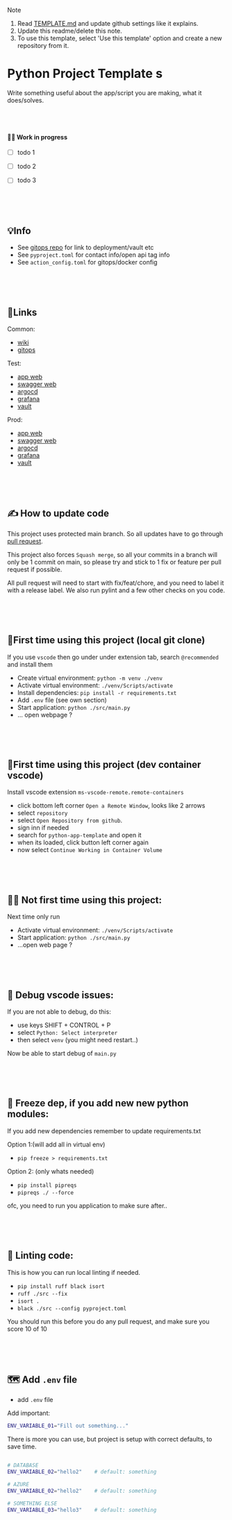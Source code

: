 > [!NOTE]
> 1. Read [TEMPLATE.md](https://github.com/Aibel365/python-app-template/blob/main/TEMPLATE.md) and update github settings like it explains.
> 2. Update this readme/delete this note.
> 3. To use this template, select 'Use this template' option and create a new repository from it.


# Python Project Template s

Write something useful about the app/script you are making, what it does/solves.

<br/><br/>

#### 🧑‍🏭 Work in progress
* [ ] todo 1
* [ ] todo 2
* [ ] todo 3


<br/><br/><br/>

## 💡Info

* See [gitops repo](https://github.com/Aibel365/ue-something-gitops) for link to deployment/vault etc
* See `pyproject.toml` for contact info/open api tag info
* See `action_config.toml` for gitops/docker config


<br/><br/><br/>

## 🔗Links

Common:
* [wiki](https://github.com)
* [gitops](https://github.com)

Test:
* [app web](https://github.com)
* [swagger web](https://github.com)
* [argocd](https://github.com)
* [grafana](https://github.com)
* [vault](https://github.com)

Prod:
* [app web](https://github.com)
* [swagger web](https://github.com)
* [argocd](https://github.com)
* [grafana](https://github.com)
* [vault](https://github.com)



<br/><br/><br/>

## ✍️ How to update code

This project uses protected main branch. So all updates have to go through [pull request](https://www.youtube.com/watch?v=8lGpZkjnkt4).

This project also forces `Squash merge`, so all your commits in a branch will only be 1 commit on main, so please try and stick to 1 fix or feature per pull request if possible.

All pull request will need to start with fix/feat/chore, and you need to label it with a release label. We also run pylint and a few other checks on you code.

<br/><br/><br/>

## 👶First time using this project (local git clone)

If you use `vscode` then go under under extension tab, search `@recommended` and install them

- Create virtual environment: `python -m venv ./venv`
- Activate virtual environment: `./venv/Scripts/activate`
- Install dependencies: `pip install -r requirements.txt`
- Add `.env` file (see own section)
- Start application: `python ./src/main.py`
- ... open webpage ?

<br/><br/><br/>

## 👶First time using this project (dev container vscode)

Install vscode extension `ms-vscode-remote.remote-containers`

* click bottom left corner `Open a Remote Window`, looks like 2 arrows
* select `repository`
* select `Open Repository from github`.
* sign inn if needed
* search for `python-app-template` and open it
* when its loaded, click button left corner again
* now select `Continue Working in Container Volume`

<br/><br/><br/>

## 👴🏻 Not first time using this project:

Next time only run 
- Activate virtual environment: `./venv/Scripts/activate`
- Start application: `python ./src/main.py`
- ...open web page ? 

<br/><br/><br/>

## 🐛 Debug vscode issues:

If you are not able to debug, do this:
* use keys SHIFT + CONTROL + P
* select `Python: Select interpreter`
* then select `venv` (you might need restart..)

Now be able to start debug of `main.py`



<br/><br/><br/>

## 🧊 Freeze dep, if you add new new python modules:

If you add new dependencies remember to update requirements.txt

Option 1:(will add all in virtual env)
- `pip freeze > requirements.txt`

Option 2: (only whats needed)
- `pip install pipreqs`
- `pipreqs ./ --force`


ofc, you need to run you application to make sure after..


<br/><br/><br/>

## 🔬 Linting code:

This is how you can run local linting if needed.
- `pip install ruff black isort`
- `ruff ./src --fix`
- `isort .`
- `black ./src --config pyproject.toml`



You should run this before you do any pull request, and make sure you score 10 of 10

<br/><br/><br/>

## 🗺️ Add `.env` file

- add `.env` file

Add important:

```bash
ENV_VARIABLE_01="Fill out something..."
```

There is more you can use, but project is setup with correct defaults, to save time.

```bash

# DATABASE
ENV_VARIABLE_02="hello2"    # default: something

# AZURE
ENV_VARIABLE_02="hello2"    # default: something

# SOMETHING ELSE
ENV_VARIABLE_03="hello3"    # default: something
```
